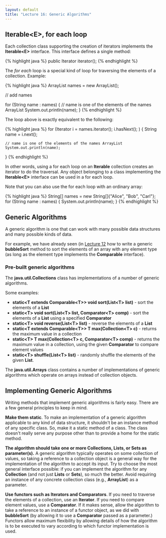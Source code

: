 ```yaml
---
layout: default
title: "Lecture 16: Generic Algorithms"
---
```


## Iterable&lt;E&gt;, for each loop

Each collection class supporting the creation of iterators implements the **Iterable&lt;E&gt;** interface. This interface defines a single method:

{% highlight java %}
public Iterator<E> iterator();
{% endhighlight %}

The *for each* loop is a special kind of loop for traversing the elements of a collection. Example:

{% highlight java %}
ArrayList<String> names = new ArrayList<String>();

// add names

for (String name : names) {
    // name is one of the elements of the names ArrayList
    System.out.println(name);
}
{% endhighlight %}

The loop above is exactly equivalent to the following:

{% highlight java %}
for (Iterator<String> i = names.iterator(); i.hasNext(); ) {
    String name = i.next();

    // name is one of the elements of the names ArrayList
    System.out.println(name);
}
{% endhighlight %}

In other words, using a for each loop on an **Iterable** collection creates an iterator to do the traversal. Any object belonging to a class implementing the **Iterable&lt;E&gt;** interface can be used in a for each loop.

Note that you can also use the for each loop with an ordinary array:

{% highlight java %}
String[] names = new String[]{"Alice", "Bob", "Carl"};
for (String name : names) {
    System.out.println(name);
}
{% endhighlight %}

## Generic Algorithms

A generic algorithm is one that can work with many possible data structures and many possible kinds of data.

For example, we have already seen (in [Lecture 12](lecture12.html) how to write a generic **bubbleSort** method to sort the elements of an array with any element type (as long as the element type implements the **Comparable** interface).

### Pre-built generic algorithms

The **java.util.Collections** class has implementations of a number of generic algorithms.

Some examples:

-   **static&lt;T extends Comparable&lt;T&gt;&gt; void sort(List&lt;T&gt; list)** - sort the elements of a **List**
-   **static&lt;T&gt; void sort(List&lt;T&gt; list, Comparator&lt;T&gt; comp)** - sort the elements of a **List** using a specified **Comparator**
-   **static&lt;T&gt; void reverse(List&lt;T&gt; list)** - reverse the elements of a **List**
-   **static&lt;T extends Comparable&lt;T&gt;&gt; T max(Collection&lt;T&gt; c)** - returns the maximum value in a collection
-   **static&lt;T&gt; T max(Collection&lt;T&gt; c, Comparator&lt;T&gt; comp)** - returns the maximum value in a collection, using the given **Comparator** to compare element values
-   **static&lt;T&gt; shuffle(List&lt;T&gt; list)** - randomly shuffle the elements of the given **List**.

The **java.util.Arrays** class contains a number of implementations of generic algorithms which operate on arrays instead of collection objects.

## Implementing Generic Algorithms

Writing methods that implement generic algorithms is fairly easy. There are a few general principles to keep in mind.

**Make them static**. To make an implementation of a generic algorithm applicable to any kind of data structure, it shouldn't be an instance method of any specific class. So, make it a static method of a class. The class doesn't really serve any purpose other than to provide a home for the static method.

**The algorithm should take one or more Collections, Lists, or Sets as parameter(s).** A generic algorithm typically operates on some collection of values, so taking a reference to a collection object is a general way for the implementation of the algorithm to accept its input. Try to choose the most general interface possible: if you can implement the algorithm for any **Collection** (and not just **Lists** or **Sets**), so much the better. Avoid requiring an instance of any concrete collection class (e.g., **ArrayList**) as a parameter.

**Use functors such as Iterators and Comparators**. If you need to traverse the elements of a collection, use an **Iterator**. If you need to compare element values, use a **Comparator**. If it makes sense, allow the algorithm to take a reference to an instance of a functor object, as we did with **bubbleSort** (by allowing it to use a **Comparator** passed as a parameter.) Functors allow maximum flexibility by allowing details of how the algorithm is to be executed to vary according to which functor implementation is used.
